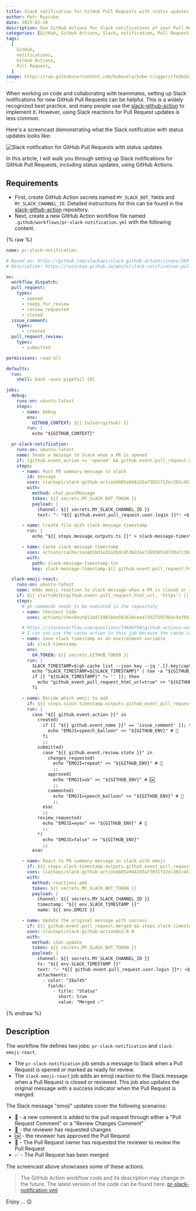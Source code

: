 ```yaml
---
title: Slack notification for GitHub Pull Requests with status updates
author: Petr Ruzicka
date: 2025-01-26
description: Use GitHub Actions for Slack notifications of your Pull Requests including the PR status updates
categories: [GitHub, GitHub Actions, Slack, notification, Pull Request]
tags:
  [
    GitHub,
    notifications,
    GitHub Actions,
    Pull Request,
  ]
image: https://raw.githubusercontent.com/kubevela/kube-trigger/cfa3e2e367b2886cf80735de795dbe45c94fb8bf/docs/img/overview/slack-logo.svg
---
```


When working on code and collaborating with teammates, setting up Slack
notifications for new GitHub Pull Requests can be helpful. This is a widely
recognized best practice, and many people use the [slack-github-action](https://github.com/slackapi/slack-github-action)
to implement it. However, using Slack reactions for Pull Request updates is less
common.

Here's a screencast demonstrating what the Slack notification with status
updates looks like:

![Slack notification for GitHub Pull Requests with status updates](/assets/img/posts/2025/2025-01-26-slack-notification-pull-request/pr-update-slack-notification-status-update.avif)

In this article, I will walk you through setting up Slack notifications for
GitHub Pull Requests, including status updates, using GitHub Actions.

## Requirements

- First, create GitHub Action secrets named `MY_SLACK_BOT_TOKEN` and
  `MY_SLACK_CHANNEL_ID`. Detailed instructions for this can be found in the
  [slack-github-action](https://github.com/slackapi/slack-github-action)
  repository.
- Next, create a new GitHub Action workflow file named
  `.github/workflows/pr-slack-notification.yml` with the following content.

{% raw %}

```yaml
name: pr-slack-notification

# Based on: https://github.com/slackapi/slack-github-action/issues/269
# Description: https://ruzickap.github.io/posts/slack-notification-pull-request/

on:
  workflow_dispatch:
  pull_request:
    types:
      - opened
      - ready_for_review
      - review_requested
      - closed
  issue_comment:
    types:
      - created
  pull_request_review:
    types:
      - submitted

permissions: read-all

defaults:
  run:
    shell: bash -euxo pipefail {0}

jobs:
  debug:
    runs-on: ubuntu-latest
    steps:
      - name: Debug
        env:
          GITHUB_CONTEXT: ${{ toJson(github) }}
        run: |
          echo "${GITHUB_CONTEXT}"

  pr-slack-notification:
    runs-on: ubuntu-latest
    name: Sends a message to Slack when a PR is opened
    if: (github.event.action == 'opened' && github.event.pull_request.draft == false) || github.event.action == 'ready_for_review'
    steps:
      - name: Post PR summary message to slack
        id: message
        uses: slackapi/slack-github-action@485a9d42d3a73031f12ec201c457e2162c45d02d # v2.0.0
        with:
          method: chat.postMessage
          token: ${{ secrets.MY_SLACK_BOT_TOKEN }}
          payload: |
            channel: ${{ secrets.MY_SLACK_CHANNEL_ID }}
            text: "💡 *${{ github.event.pull_request.user.login }}*: <${{ github.event.pull_request.html_url }}|#${{ github.event.pull_request.number }} - ${{ github.event.pull_request.title }}> (+${{ github.event.pull_request.additions }}, -${{ github.event.pull_request.deletions }})"

      - name: Create file with slack message timestamp
        run: |
          echo "${{ steps.message.outputs.ts }}" > slack-message-timestamp.txt

      - name: Cache slack message timestamp
        uses: actions/cache/save@1bd1e32a3bdc45362d1e726936510720a7c30a57 # v4.2.0
        with:
          path: slack-message-timestamp.txt
          key: slack-message-timestamp-${{ github.event.pull_request.html_url }}-${{ steps.message.outputs.ts }}

  slack-emoji-react:
    runs-on: ubuntu-latest
    name: Adds emoji reaction to slack message when a PR is closed or reviewed
    if: ${{ startsWith(github.event.pull_request.html_url, 'https') || startsWith(github.event.issue.pull_request.html_url, 'https') }}
    steps:
      # gh commands needs to be executed in the repository
      - name: Checkout Code
        uses: actions/checkout@11bd71901bbe5b1630ceea73d27597364c9af683 # v4.2.2

      # https://stackoverflow.com/questions/74640750/github-actions-not-finding-cache
      # I can not use the cache action in this job because the cache is not shared between runs
      - name: Save slack timestamp as an environment variable
        id: slack-timestamp
        env:
          GH_TOKEN: ${{ secrets.GITHUB_TOKEN }}
        run: |
          SLACK_TIMESTAMP=$(gh cache list --json key --jq '.[].key|capture("${{ github.event.pull_request.html_url || github.event.issue.pull_request.html_url }}-(?<x>.+)").x')
          echo "SLACK_TIMESTAMP=${SLACK_TIMESTAMP}" | tee -a "${GITHUB_ENV}"
          if [[ "${SLACK_TIMESTAMP}" != '' ]]; then
            echo "github_event_pull_request_html_url=true" >> "${GITHUB_OUTPUT}"
          fi

      - name: Decide which emoji to add
        if: ${{ steps.slack-timestamp.outputs.github_event_pull_request_html_url == 'true' }}
        run: |
          case "${{ github.event.action }}" in
            created)
              if [[ "${{ github.event_name }}" == 'issue_comment' ]]; then
                echo "EMOJI=speech_balloon" >> "${GITHUB_ENV}" # 💬
              fi
              ;;
            submitted)
              case "${{ github.event.review.state }}" in
                changes_requested)
                  echo "EMOJI=repeat" >> "${GITHUB_ENV}" # 🔁
                  ;;
                approved)
                  echo "EMOJI=ok" >> "${GITHUB_ENV}" # 🆗
                  ;;
                commented)
                  echo "EMOJI=speech_balloon" >> "${GITHUB_ENV}" # 💬
                  ;;
              esac
              ;;
            review_requested)
              echo "EMOJI=eyes" >> "${GITHUB_ENV}" # 👀
              ;;
            *)
              echo "EMOJI=false" >> "${GITHUB_ENV}"
              ;;
          esac

      - name: React to PR summary message in slack with emoji
        if: ${{ steps.slack-timestamp.outputs.github_event_pull_request_html_url == 'true' && env.EMOJI != 'false' }}
        uses: slackapi/slack-github-action@485a9d42d3a73031f12ec201c457e2162c45d02d # v2.0.0
        with:
          method: reactions.add
          token: ${{ secrets.MY_SLACK_BOT_TOKEN }}
          payload: |
            channel: ${{ secrets.MY_SLACK_CHANNEL_ID }}
            timestamp: "${{ env.SLACK_TIMESTAMP }}"
            name: ${{ env.EMOJI }}

      - name: Update the original message with success
        if: ${{ github.event.pull_request.merged && steps.slack-timestamp.outputs.github_event_pull_request_html_url == 'true' }}
        uses: slackapi/slack-github-action@v2.0.0
        with:
          method: chat.update
          token: ${{ secrets.MY_SLACK_BOT_TOKEN }}
          payload: |
            channel: ${{ secrets.MY_SLACK_CHANNEL_ID }}
            ts: "${{ env.SLACK_TIMESTAMP }}"
            text: "✅ *${{ github.event.pull_request.user.login }}*: <${{ github.event.pull_request.html_url }}|#${{ github.event.pull_request.number }} - ${{ github.event.pull_request.title }}> (+${{ github.event.pull_request.additions }}, -${{ github.event.pull_request.deletions }})"
            attachments:
              - color: "28a745"
                fields:
                  - title: "Status"
                    short: true
                    value: "Merged ✅"
```

{% endraw %}

## Description

The workflow file defines two jobs: `pr-slack-notification` and
`slack-emoji-react`.

- The `pr-slack-notification` job sends a message to Slack when a Pull Request
  is opened or marked as ready for review.
- The `slack-emoji-react` job adds an emoji reaction to the Slack message when
  a Pull Request is closed or reviewed. This job also updates the original
  message with a success indicator when the Pull Request is merged.

The Slack message "emoji" updates cover the following scenarios:

- 💬 - a new comment is added to the pull request through either a "Pull Request
  Comment" or a "Review Changes Comment"
- 🔁 - the reviewer has requested changes
- 🆗 - the reviewer has approved the Pull Request
- 👀 - The Pull Request owner has requested the reviewer to review the Pull
  Request
- ✅ - The Pull Request has been merged

The screencast above showcases some of these actions.

> The GitHub Action workflow code and its description may change in the future.
> The latest version of the code can be found here: [pr-slack-notification.yml](https://github.com/ruzickap/malware-cryptominer-container/blob/main/.github/workflows/pr-slack-notification.yml)

Enjoy ... 😉
